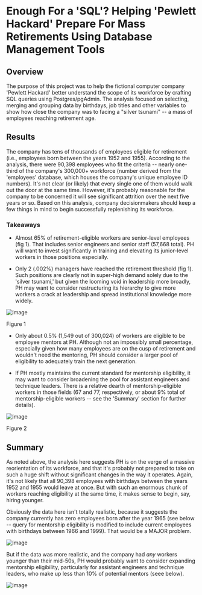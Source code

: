 # Enough For a 'SQL'? Helping 'Pewlett Hackard' Prepare For Mass Retirements Using Database Management Tools

## Overview
The purpose of this project was to help the fictional computer company 'Pewlett Hackard' better understand the scope of its workforce
by crafting SQL queries using Postgres/pgAdmin. The analysis focused on selecting, merging and grouping data by birthdays, job titles and other 
variables to show how close the company was to facing a "silver tsunami" -- a mass of employees reaching retirement age.

## Results
The company has tens of thousands of employees eligible for retirement (i.e., employees born between the years 1952 and 1955).
According to the analysis, there were 90,398 employees who fit the criteria -- nearly one-third of the company's 300,000+ workforce (number derived
from the 'employees' database, which houses the company's unique employee ID numbers). It's not clear (or likely) that every single one of them would
walk out the door at the same time. However, it's probably reasonable for the company to be concerned it will see significant attrition over the next
five years or so. Based on this analysis, company decisionmakers should keep a few things in mind to begin successfully replenishing its workforce.

### Takeaways

* Almost 65% of retirement-eligible workers are senior-level employees (fig 1). That includes senior engineers and senior staff (57,668 total). PH will want to invest
significantly in training and elevating its junior-level workers in those positions especially.

* Only 2 (.002%) managers have reached the retirement threshold (fig 1). Such positions are clearly not in super-high demand solely due to the 'silver tsunami,' but given the looming void in leadership more broadly, PH may want to consider restructuring its hierarchy to give more workers a crack at leadership and spread institutional knowledge more widely.

![image](https://user-images.githubusercontent.com/1015285/121822088-c6da7900-cc62-11eb-9eb0-a70474e179ea.png)

Figure 1

* Only about 0.5% (1,549 out of 300,024) of workers are eligible to be employee mentors at PH. Although not an impossibly small percentage, especially given how many employees are on the cusp of retirement and wouldn't need the mentoring, PH should consider a larger pool of eligibility to adequately train the next generation.

* If PH mostly maintains the current standard for mentorship eligibility, it may want to consider broadening the pool for assistant engineers and technique leaders. There
is a relative dearth of mentorship-eligible workers in those fields (67 and 77, respectively, or about 9% total of mentorship-eligible workers -- see the 'Summary' section for further details).

![image](https://user-images.githubusercontent.com/1015285/121822591-829ca800-cc65-11eb-84b5-61a85b155835.png)

Figure 2

## Summary

As noted above, the analysis here suggests PH is on the verge of a massive reorientation of its workforce, and that it's probably not prepared to take on
such a huge shift without significant changes in the way it operates. Again, it's not likely that all 90,398 employees with birthdays between the years 1952 and 1955 would
leave at once. But with such an enormous chunk of workers reaching eligibility at the same time, it makes sense to begin, say, hiring younger.

Obviously the data here isn't totally realistic, because it suggests the company currently has zero employees born after the year 1965 (see below -- query for mentorship eligibility is modified to include current employees with birthdays between 1966 and 1999). That would be a MAJOR problem. 

![image](https://user-images.githubusercontent.com/1015285/121823792-11f98980-cc6d-11eb-9a36-3dbf0e61d478.png)

But if the data was more realistic, and the company had *any* workers younger than their mid-50s, PH would probably want to consider expanding mentorship eligibility, particularly for assistant engineers and technique leaders, who make up less than 10% of potential mentors (seee below).

![image](https://user-images.githubusercontent.com/1015285/121823188-29cf0e80-cc69-11eb-905f-be2e316c08cf.png)

